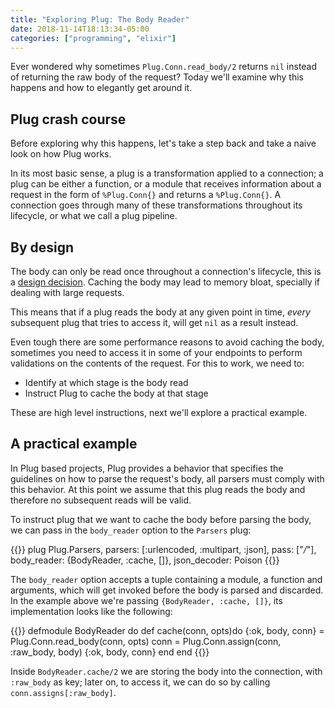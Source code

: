 ```yaml
---
title: "Exploring Plug: The Body Reader"
date: 2018-11-14T18:13:34-05:00
categories: ["programming", "elixir"]
---
```


Ever wondered why sometimes `Plug.Conn.read_body/2` returns `nil`
instead of returning the raw body of the request? Today we'll examine why
this happens and how to elegantly get around it.

## Plug crash course

Before exploring why this happens, let's take a step back and take a naive look on how Plug works.

In its most basic sense, a plug is a transformation applied to a connection; a plug can be either
a function, or a module that receives information about a request in the form of
`%Plug.Conn{}` and returns a `%Plug.Conn{}`. A connection goes through many of these transformations
throughout its lifecycle, or what we call a plug pipeline.


## By design

The body can only be read once throughout a connection's lifecycle, this is a [design decision](https://github.com/elixir-plug/plug/issues/691). Caching the body may lead to memory bloat, specially if dealing with large requests.

This means that if a plug reads the body at any given point in time, _every_ subsequent plug that
tries to access it, will get `nil` as a result instead.

Even tough there are some performance reasons to avoid caching the body, sometimes you need to access
it in some of your endpoints to perform validations on the contents of the request. For this to work,
we need to:

  - Identify at which stage is the body read
  - Instruct Plug to cache the body at that stage

These are high level instructions, next we'll explore a practical example.


## A practical example

In Plug based projects, Plug provides a behavior that specifies the guidelines on how to parse the request's body, all parsers must comply with this behavior. At this point we assume that this plug reads the body and therefore no subsequent reads will be valid.

To instruct plug that we want to cache the body before parsing the body, we can pass in the `body_reader` option to the `Parsers` plug:

{{<highlight elixir>}}
  plug Plug.Parsers,
      parsers: [:urlencoded, :multipart, :json],
      pass: ["*/*"],
      body_reader: {BodyReader, :cache, []},
      json_decoder: Poison
{{</highlight>}}


The `body_reader` option accepts a tuple containing a module, a function and arguments, which will get invoked before the body is
parsed and discarded. In the example above we're passing `{BodyReader, :cache, []}`, its implementation looks like the following:

{{<highlight elixir>}}
  defmodule BodyReader do
    def cache(conn, opts)do
      {:ok, body, conn} = Plug.Conn.read_body(conn, opts)
      conn = Plug.Conn.assign(conn, :raw_body, body)
      {:ok, body, conn}
    end
  end
{{</highlight>}}

Inside `BodyReader.cache/2` we are storing the body into the connection, with `:raw_body` as key;
later on, to access it, we can do so by calling `conn.assigns[:raw_body]`.

